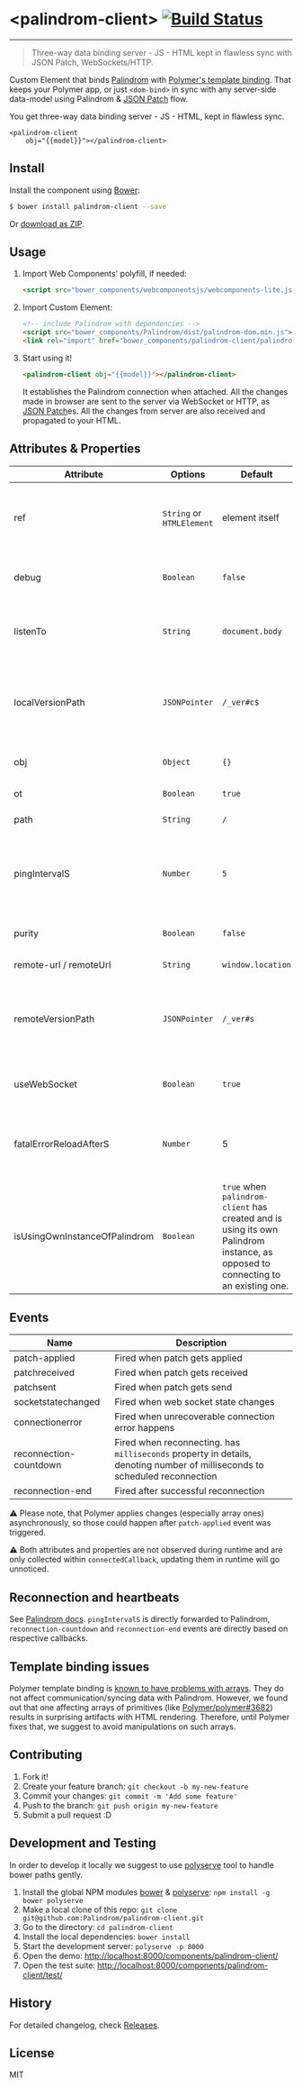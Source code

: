 # &lt;palindrom-client&gt; [![Build Status](https://travis-ci.org/Palindrom/palindrom-client.svg?branch=gh-pages)](https://travis-ci.org/Palindrom/palindrom-client)
---
> Three-way data binding server - JS - HTML kept in flawless sync with JSON Patch, WebSockets/HTTP.

Custom Element that binds [Palindrom](https://github.com/Palindrom/Palindrom) with [Polymer's template binding](https://www.polymer-project.org/1.0/docs/devguide/templates.html).
That keeps your Polymer app, or just `<dom-bind>` in sync with any server-side
data-model using Palindrom & [JSON Patch](https://tools.ietf.org/html/rfc6902) flow.

You get three-way data binding server - JS - HTML, kept in flawless sync.

    <palindrom-client
        obj="{{model}}"></palindrom-client>


## Install

Install the component using [Bower](http://bower.io/):

```sh
$ bower install palindrom-client --save
```

Or [download as ZIP](https://github.com/Palindrom/palindrom-client/archive/master.zip).

## Usage

1. Import Web Components' polyfill, if needed:

    ```html
    <script src="bower_components/webcomponentsjs/webcomponents-lite.js"></script>
    ```

2. Import Custom Element:

    ```html
    <!-- include Palindrom with dependencies -->
    <script src="bower_components/Palindrom/dist/palindrom-dom.min.js"></script>
    <link rel="import" href="bower_components/palindrom-client/palindrom-client.html">
    ```

3. Start using it!

    ```html
    <palindrom-client obj="{{model}}"></palindrom-client>
    ```
    It establishes the Palindrom connection when attached. All the changes made
    in browser are sent to the server via WebSocket or HTTP, as
    [JSON Patch](https://tools.ietf.org/html/rfc6902)es.
    All the changes from server are also received and propagated to your HTML.

## Attributes & Properties


Attribute                       | Options   | Default | Description
---                             | ---       | ---     | ---
ref   | `String` or `HTMLElement` | element itself | To which element (polymer element/`<dom-bind>`) we should bind to.
debug | `Boolean` | `false` | Set to `true` to enable debugging mode
listenTo | `String` | `document.body` | DOM node to listen to (see PalindromDOM listenTo attribute)
localVersionPath | `JSONPointer` | `/_ver#c$` | local version path, set to falsy do disable Versioned JSON Patch communication
obj | `Object` | `{}` | **notifies** Object that will be synced
ot | `Boolean` | `true` | `false` to disable OT
path | `String` | `/` | Path to given obj
pingIntervalS | `Number` | `5` | Interval in seconds between heartbeat patches, `0` - disable heartbeat
purity | `Boolean` | `false` | `true` to enable purist mode of OT
remote-url / remoteUrl | `String` | `window.location` | The remote's URL
remoteVersionPath | `JSONPointer` | `/_ver#s` | remote version path, set it to falsy to disable Double Versioned JSON Patch communication
useWebSocket | `Boolean` | `true` | Set to false to disable WebSocket (use HTTP)
fatalErrorReloadAfterS | `Number` | 5      | Timeout in seconds until the page refreshes upon connection errors
isUsingOwnInstanceOfPalindrom | `Boolean` | `true` when `palindrom-client` has created and is using its own Palindrom instance, as opposed to connecting to an existing one.
## Events

Name                       | Description
---                             | ---     
patch-applied | Fired when patch gets applied
patchreceived | Fired when patch gets received
patchsent | Fired when patch gets send
socketstatechanged | Fired when web socket state changes
connectionerror | Fired when unrecoverable connection error happens
reconnection-countdown | Fired when reconnecting. has `milliseconds` property in details, denoting number of milliseconds to scheduled reconnection
reconnection-end | Fired after successful reconnection

:warning: Please note, that Polymer applies changes (especially array ones) asynchronously, so those could happen after `patch-applied` event was triggered.

:warning: Both attributes and properties are not observed during runtime and are only collected within `connectedCallback`, updating them in runtime will go unnoticed.

## Reconnection and heartbeats

See [Palindrom docs](https://github.com/Palindrom/Palindrom#heartbeat-and-reconnection).
`pingIntervalS` is directly forwarded to Palindrom, `reconnection-countdown` and `reconnection-end` events are directly based on respective callbacks.

## Template binding issues

Polymer template binding is [known to have problems with arrays](https://github.com/Polymer/polymer/issues?utf8=%E2%9C%93&q=is%3Aissue+is%3Aopen+splice). They do not affect communication/syncing data with Palindrom. However, we found out that one affecting arrays of primitives (like [Polymer/polymer#3682](https://github.com/Polymer/polymer/issues/3682)) results in surprising artifacts with HTML rendering. Therefore, until Polymer fixes that, we suggest to avoid manipulations on such arrays.

## Contributing

1. Fork it!
2. Create your feature branch: `git checkout -b my-new-feature`
3. Commit your changes: `git commit -m 'Add some feature'`
4. Push to the branch: `git push origin my-new-feature`
5. Submit a pull request :D

## Development and Testing

In order to develop it locally we suggest to use [polyserve](https://npmjs.com/polyserve) tool to handle bower paths gently.

1. Install the global NPM modules [bower](http://bower.io/) & [polyserve](https://npmjs.com/polyserve): `npm install -g bower polyserve`
2. Make a local clone of this repo: `git clone git@github.com:Palindrom/palindrom-client.git`
3. Go to the directory: `cd palindrom-client`
4. Install the local dependencies: `bower install`
5. Start the development server: `polyserve -p 8000`
6. Open the demo: [http://localhost:8000/components/palindrom-client/](http://localhost:8000/components/palindrom-client/)
7. Open the test suite: [http://localhost:8000/components/palindrom-client/test/](http://localhost:8000/components/palindrom-client/test/)

## History

For detailed changelog, check [Releases](https://github.com/Palindrom/palindrom-client/releases).

## License

MIT
